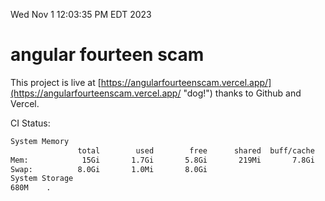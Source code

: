 Wed Nov  1 12:03:35 PM EDT 2023

# angular fourteen scam


This project is live at [https://angularfourteenscam.vercel.app/](https://angularfourteenscam.vercel.app/ "dog!") thanks to Github and Vercel.

CI Status: 

```bash
System Memory
               total        used        free      shared  buff/cache   available
Mem:            15Gi       1.7Gi       5.8Gi       219Mi       7.8Gi        12Gi
Swap:          8.0Gi       1.0Mi       8.0Gi
System Storage
680M	.
```
```bash
